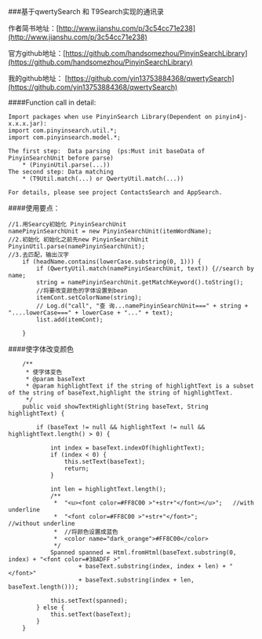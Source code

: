 ###基于qwertySearch 和 T9Search实现的通讯录

作者简书地址：[http://www.jianshu.com/p/3c54cc71e238](http://www.jianshu.com/p/3c54cc71e238)

官方github地址：[https://github.com/handsomezhou/PinyinSearchLibrary](https://github.com/handsomezhou/PinyinSearchLibrary)

我的github地址：	[https://github.com/yin13753884368/qwertySearch](https://github.com/yin13753884368/qwertySearch)

####Function call in detail:

	Import packages when use PinyinSearch Library(Dependent on pinyin4j-x.x.x.jar):
	import com.pinyinsearch.util.*;
	import com.pinyinsearch.model.*;
	
	The first step:  Data parsing  (ps:Must init baseData of PinyinSearchUnit before parse)
	    * (PinyinUtil.parse(...))
	The second step: Data matching 
	    * (T9Util.match(...) or QwertyUtil.match(...))
	
	For details, please see project ContactsSearch and AppSearch.

####使用要点：

	//1.用Searcy初始化 PinyinSearchUnit
	namePinyinSearchUnit = new PinyinSearchUnit(itemWordName);
	//2.初始化 初始化之前先new PinyinSearchUnit
	PinyinUtil.parse(namePinyinSearchUnit);
	//3.去匹配，输出汉字
		if (headName.contains(lowerCase.substring(0, 1))) {
			if (QwertyUtil.match(namePinyinSearchUnit, text)) {//search by name;
			string = namePinyinSearchUnit.getMatchKeyword().toString();
			//将要改变颜色的字体设置到bean
			itemCont.setColorName(string);
			// Log.d("call", "查	询...namePinyinSearchUnit===" + string + "....lowerCase===" + lowerCase + "..." + text);
			list.add(itemCont);
		
		}


####使字体改变颜色

		/**
	     * 使字体变色
	     * @param baseText
	     * @param highlightText if the string of highlightText is a subset of the string of baseText,highlight the string of highlightText.
	     */
	    public void showTextHighlight(String baseText, String highlightText) {
	
	        if (baseText != null && highlightText != null && highlightText.length() > 0) {
	
	            int index = baseText.indexOf(highlightText);
	            if (index < 0) {
	                this.setText(baseText);
	                return;
	            }
	
	            int len = highlightText.length();
	            /**
	             *  "<u><font color=#FF8C00 >"+str+"</font></u>"; 	//with underline
	             *  "<font color=#FF8C00 >"+str+"</font>";			//without underline
	             *  //将颜色设置成蓝色
	             *  <color name="dark_orange">#FF8C00</color>
	             */
	            Spanned spanned = Html.fromHtml(baseText.substring(0, index) + "<font color=#38ADFF >"
	                    + baseText.substring(index, index + len) + "</font>"
	                    + baseText.substring(index + len, baseText.length()));
	
	            this.setText(spanned);
	        } else {
	            this.setText(baseText);
	        }  
	    }